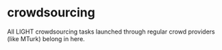 # crowdsourcing

All LIGHT crowdsourcing tasks launched through regular crowd providers (like MTurk) belong in here.
